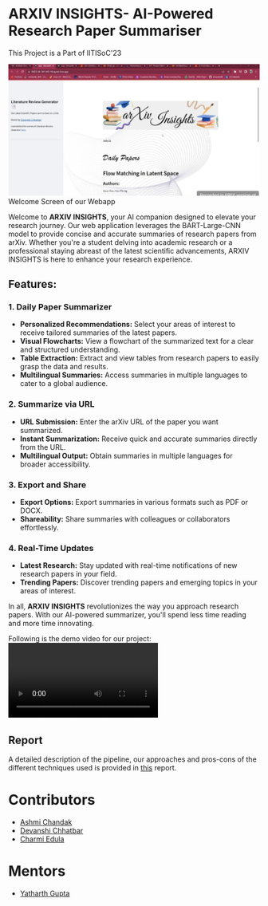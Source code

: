 # ARXIV INSIGHTS- AI-Powered Research Paper Summariser

This Project is a Part of IITISoC'23

![Welcome Screen](Data/home.jpeg)
Welcome Screen of our Webapp

Welcome to **ARXIV INSIGHTS**, your AI companion designed to elevate your research journey. Our web application leverages the BART-Large-CNN model to provide concise and accurate summaries of research papers from arXiv. Whether you're a student delving into academic research or a professional staying abreast of the latest scientific advancements, ARXIV INSIGHTS is here to enhance your research experience.

## Features:

### 1. Daily Paper Summarizer
- **Personalized Recommendations:** Select your areas of interest to receive tailored summaries of the latest papers.
- **Visual Flowcharts:** View a flowchart of the summarized text for a clear and structured understanding.
- **Table Extraction:** Extract and view tables from research papers to easily grasp the data and results.
- **Multilingual Summaries:** Access summaries in multiple languages to cater to a global audience.

### 2. Summarize via URL
- **URL Submission:** Enter the arXiv URL of the paper you want summarized.
- **Instant Summarization:** Receive quick and accurate summaries directly from the URL.
- **Multilingual Output:** Obtain summaries in multiple languages for broader accessibility.

### 3. Export and Share
- **Export Options:** Export summaries in various formats such as PDF or DOCX.
- **Shareability:** Share summaries with colleagues or collaborators effortlessly.

### 4. Real-Time Updates
- **Latest Research:** Stay updated with real-time notifications of new research papers in your field.
- **Trending Papers:** Discover trending papers and emerging topics in your areas of interest.

In all, **ARXIV INSIGHTS** revolutionizes the way you approach research papers. With our AI-powered summarizer, you'll spend less time reading and more time innovating.


Following is the demo video for our project:
![Demo Video](data/Demo.webm)

## Report

A detailed description of the pipeline, our approaches and pros-cons of the  different techniques used is provided in [this](https://drive.google.com/file/d/1SdfKkiS5EFmHCbCeWCsZuIc4FaBg4M6w/view?usp=sharing) report.

# Contributors
- [Ashmi Chandak](https://github.com/ashmi004)
- [Devanshi Chhatbar](https://github.com/devanshi00)
- [Charmi Edula](https://github.com/charmi2109)

# Mentors
- [Yatharth Gupta](https://github.com/Warlord-K)
